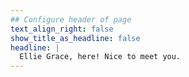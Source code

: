 ```yaml
---
## Configure header of page
text_align_right: false
show_title_as_headline: false
headline: |
  Ellie Grace, here! Nice to meet you.
---
```



